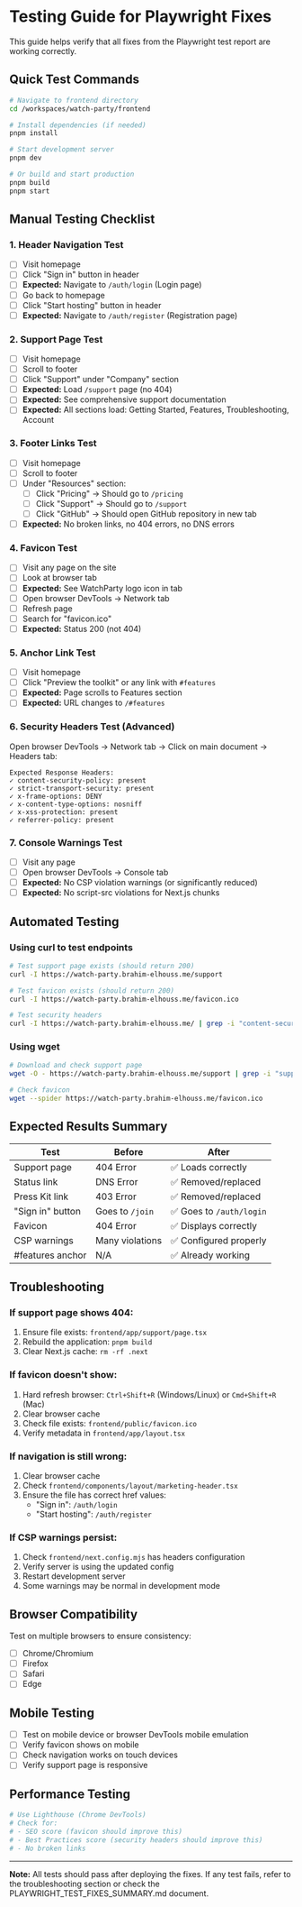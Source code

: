 # Testing Guide for Playwright Fixes

This guide helps verify that all fixes from the Playwright test report are working correctly.

## Quick Test Commands

```bash
# Navigate to frontend directory
cd /workspaces/watch-party/frontend

# Install dependencies (if needed)
pnpm install

# Start development server
pnpm dev

# Or build and start production
pnpm build
pnpm start
```

## Manual Testing Checklist

### 1. Header Navigation Test
- [ ] Visit homepage
- [ ] Click "Sign in" button in header
- [ ] **Expected:** Navigate to `/auth/login` (Login page)
- [ ] Go back to homepage
- [ ] Click "Start hosting" button in header
- [ ] **Expected:** Navigate to `/auth/register` (Registration page)

### 2. Support Page Test
- [ ] Visit homepage
- [ ] Scroll to footer
- [ ] Click "Support" under "Company" section
- [ ] **Expected:** Load `/support` page (no 404)
- [ ] **Expected:** See comprehensive support documentation
- [ ] **Expected:** All sections load: Getting Started, Features, Troubleshooting, Account

### 3. Footer Links Test
- [ ] Visit homepage
- [ ] Scroll to footer
- [ ] Under "Resources" section:
  - [ ] Click "Pricing" → Should go to `/pricing`
  - [ ] Click "Support" → Should go to `/support`
  - [ ] Click "GitHub" → Should open GitHub repository in new tab
- [ ] **Expected:** No broken links, no 404 errors, no DNS errors

### 4. Favicon Test
- [ ] Visit any page on the site
- [ ] Look at browser tab
- [ ] **Expected:** See WatchParty logo icon in tab
- [ ] Open browser DevTools → Network tab
- [ ] Refresh page
- [ ] Search for "favicon.ico"
- [ ] **Expected:** Status 200 (not 404)

### 5. Anchor Link Test
- [ ] Visit homepage
- [ ] Click "Preview the toolkit" or any link with `#features`
- [ ] **Expected:** Page scrolls to Features section
- [ ] **Expected:** URL changes to `/#features`

### 6. Security Headers Test (Advanced)

Open browser DevTools → Network tab → Click on main document → Headers tab:

```
Expected Response Headers:
✓ content-security-policy: present
✓ strict-transport-security: present
✓ x-frame-options: DENY
✓ x-content-type-options: nosniff
✓ x-xss-protection: present
✓ referrer-policy: present
```

### 7. Console Warnings Test
- [ ] Visit any page
- [ ] Open browser DevTools → Console tab
- [ ] **Expected:** No CSP violation warnings (or significantly reduced)
- [ ] **Expected:** No script-src violations for Next.js chunks

## Automated Testing

### Using curl to test endpoints

```bash
# Test support page exists (should return 200)
curl -I https://watch-party.brahim-elhouss.me/support

# Test favicon exists (should return 200)
curl -I https://watch-party.brahim-elhouss.me/favicon.ico

# Test security headers
curl -I https://watch-party.brahim-elhouss.me/ | grep -i "content-security-policy\|x-frame-options\|strict-transport"
```

### Using wget

```bash
# Download and check support page
wget -O - https://watch-party.brahim-elhouss.me/support | grep -i "support center"

# Check favicon
wget --spider https://watch-party.brahim-elhouss.me/favicon.ico
```

## Expected Results Summary

| Test | Before | After |
|------|--------|-------|
| Support page | 404 Error | ✅ Loads correctly |
| Status link | DNS Error | ✅ Removed/replaced |
| Press Kit link | 403 Error | ✅ Removed/replaced |
| "Sign in" button | Goes to `/join` | ✅ Goes to `/auth/login` |
| Favicon | 404 Error | ✅ Displays correctly |
| CSP warnings | Many violations | ✅ Configured properly |
| #features anchor | N/A | ✅ Already working |

## Troubleshooting

### If support page shows 404:
1. Ensure file exists: `frontend/app/support/page.tsx`
2. Rebuild the application: `pnpm build`
3. Clear Next.js cache: `rm -rf .next`

### If favicon doesn't show:
1. Hard refresh browser: `Ctrl+Shift+R` (Windows/Linux) or `Cmd+Shift+R` (Mac)
2. Clear browser cache
3. Check file exists: `frontend/public/favicon.ico`
4. Verify metadata in `frontend/app/layout.tsx`

### If navigation is still wrong:
1. Clear browser cache
2. Check `frontend/components/layout/marketing-header.tsx`
3. Ensure the file has correct href values:
   - "Sign in": `/auth/login`
   - "Start hosting": `/auth/register`

### If CSP warnings persist:
1. Check `frontend/next.config.mjs` has headers configuration
2. Verify server is using the updated config
3. Restart development server
4. Some warnings may be normal in development mode

## Browser Compatibility

Test on multiple browsers to ensure consistency:
- [ ] Chrome/Chromium
- [ ] Firefox
- [ ] Safari
- [ ] Edge

## Mobile Testing

- [ ] Test on mobile device or browser DevTools mobile emulation
- [ ] Verify favicon shows on mobile
- [ ] Check navigation works on touch devices
- [ ] Verify support page is responsive

## Performance Testing

```bash
# Use Lighthouse (Chrome DevTools)
# Check for:
# - SEO score (favicon should improve this)
# - Best Practices score (security headers should improve this)
# - No broken links
```

---

**Note:** All tests should pass after deploying the fixes. If any test fails, refer to the troubleshooting section or check the PLAYWRIGHT_TEST_FIXES_SUMMARY.md document.
